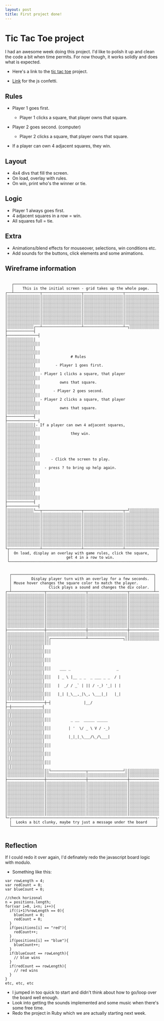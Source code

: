 ```yaml
---
layout: post
title: First project done!
---
```


# Tic Tac Toe project

I had an awesome week doing this project. I'd like to polish it up and clean the code a bit when time permits. For now though, it works solidly and does what is expected.

- Here's a link to the [tic tac toe](http://joelbrewster.com/tictactoe/) project.

- [Link](http://codepen.io/Event_Horizon/pen/wBKVQN) for the js confetti.


## Rules
- Player 1 goes first.
    - Player 1 clicks a square, that player owns that square.
- Player 2 goes second. (computer)
    - Player 2 clicks a square, that player owns that square.

- If a player can own 4 adjacent squares, they win.


## Layout
- 4x4 divs that fill the screen.
- On load, overlay with rules.
- On win, print who's the winner or tie.

## Logic
- Player 1 always goes first.
- 4 adjacent squares in a row = win.
- All squares full = tie.

## Extra
- Animations/blend effects for mouseover, selections, win conditions etc.
- Add sounds for the buttons, click elements and some animations.


## Wireframe information

```

   ┌─────────────────────────────────────────────────────────────────┐
   │    This is the initial screen - grid takes up the whole page.   │
┌──┴────────────┬──────────────────┬──────────────────┬──────────────┴─┐
│░░░░░░░░░░░░░░░│░░░░░░░░░░░░░░░░░░│░░░░░░░░░░░░░░░░░░│░░░░░░░░░░░░░░░░│
│░░░░░░░░░░░░░░░│░░░░░░░░░░░░░░░░░░│░░░░░░░░░░░░░░░░░░│░░░░░░░░░░░░░░░░│
│░░░░░░░░░░░░░░░│░░░░░░░░░░░░░░░░░░│░░░░░░░░░░░░░░░░░░│░░░░░░░░░░░░░░░░│
│░░░░░░░░░░░░░░░│░░░░░░░░░░░░░░░░░░│░░░░░░░░░░░░░░░░░░│░░░░░░░░░░░░░░░░│
│░░░░░░░░░░░░░░░│░░░░░░░░░░░░░░░░░░│░░░░░░░░░░░░░░░░░░│░░░░░░░░░░░░░░░░│
│░░░░░░░░░░░░░░░│░░░░░░░░░░░░░░░░░░│░░░░░░░░░░░░░░░░░░│░░░░░░░░░░░░░░░░│
│░░░░░░░░░░░░░░░│░░░░░░░░░░░░░░░░░░│░░░░░░░░░░░░░░░░░░│░░░░░░░░░░░░░░░░│
│░░░░░░░░░░░░┌──┴──────────────────┴──────────────────┴─┐░░░░░░░░░░░░░░│
├────────────┤                                          ├──────────────┤
│░░░░░░░░░░░░│                                          │░░░░░░░░░░░░░░│
│░░░░░░░░░░░░│                                          │░░░░░░░░░░░░░░│
│░░░░░░░░░░░░│                # Rules                   │░░░░░░░░░░░░░░│
│░░░░░░░░░░░░│         - Player 1 goes first.           │░░░░░░░░░░░░░░│
│░░░░░░░░░░░░│  - Player 1 clicks a square, that player │░░░░░░░░░░░░░░│
│░░░░░░░░░░░░│           owns that square.              │░░░░░░░░░░░░░░│
│░░░░░░░░░░░░│        - Player 2 goes second.           │░░░░░░░░░░░░░░│
│░░░░░░░░░░░░│  - Player 2 clicks a square, that player │░░░░░░░░░░░░░░│
│░░░░░░░░░░░░│           owns that square.              │░░░░░░░░░░░░░░│
├────────────┤                                          ├──────────────┤
│░░░░░░░░░░░░│- If a player can own 4 adjacent squares, │░░░░░░░░░░░░░░│
│░░░░░░░░░░░░│                they win.                 │░░░░░░░░░░░░░░│
│░░░░░░░░░░░░│                                          │░░░░░░░░░░░░░░│
│░░░░░░░░░░░░│                                          │░░░░░░░░░░░░░░│
│░░░░░░░░░░░░│       - Click the screen to play.        │░░░░░░░░░░░░░░│
│░░░░░░░░░░░░│    - press ? to bring up help again.     │░░░░░░░░░░░░░░│
│░░░░░░░░░░░░│                                          │░░░░░░░░░░░░░░│
│░░░░░░░░░░░░│                                          │░░░░░░░░░░░░░░│
│░░░░░░░░░░░░│                                          │░░░░░░░░░░░░░░│
├────────────┤                                          ├──────────────┤
│░░░░░░░░░░░░└──┬──────────────────┬──────────────────┬─┘░░░░░░░░░░░░░░│
│░░░░░░░░░░░░░░░│░░░░░░░░░░░░░░░░░░│░░░░░░░░░░░░░░░░░░│░░░░░░░░░░░░░░░░│
│░░░░░░░░░░░░░░░│░░░░░░░░░░░░░░░░░░│░░░░░░░░░░░░░░░░░░│░░░░░░░░░░░░░░░░│
│░░░░░░░░░░░░░░░│░░░░░░░░░░░░░░░░░░│░░░░░░░░░░░░░░░░░░│░░░░░░░░░░░░░░░░│
│░░░░░░░░░░░░░░░│░░░░░░░░░░░░░░░░░░│░░░░░░░░░░░░░░░░░░│░░░░░░░░░░░░░░░░│
│░░░░░░░░░░░░░░░│░░░░░░░░░░░░░░░░░░│░░░░░░░░░░░░░░░░░░│░░░░░░░░░░░░░░░░│
│░░░░░░░░░░░░░░░│░░░░░░░░░░░░░░░░░░│░░░░░░░░░░░░░░░░░░│░░░░░░░░░░░░░░░░│
│░░░░░░░░░░░░░░░│░░░░░░░░░░░░░░░░░░│░░░░░░░░░░░░░░░░░░│░░░░░░░░░░░░░░░░│
│░░░░░░░░░░░░░░░│░░░░░░░░░░░░░░░░░░│░░░░░░░░░░░░░░░░░░│░░░░░░░░░░░░░░░░│
└┬──────────────┴──────────────────┴──────────────────┴──────────────┬─┘
 │  On load, display an overlay with game rules, click the square,   │
 │                          get 4 in a row to win.                   │
 └───────────────────────────────────────────────────────────────────┘


  ┌─────────────────────────────────────────────────────────────────┐
  │         Display player turn with an overlay for a few seconds.  │
  │ Mouse hover changes the square color to match the player.       │
  │                 Click plays a sound and changes the div color.  │
┌─┴───────────────┬──────────────────┬──────────────────┬───────────┴──┐
│░░░░░░░░░░░░░░░░░│░░░░░░░░░░░░░░░░░░│░░░░░░░░░░░░░░░░░░│░░░░░░░░░░░░░░│
│░░░░░░░░░░░░░░░░░│░░░░░░░░░░░░░░░░░░│░░░░░░░░░░░░░░░░░░│░░░░░░░░░░░░░░│
│░░░░░░░░░░░░░░░░░│░░░░░░░░░░░░░░░░░░│░░░░░░░░░░░░░░░░░░│░░░░░░░░░░░░░░│
│░░░░░░░░░░░░░░░░░│░░░░░░░░░░░░░░░░░░│░░░░░░░░░░░░░░░░░░│░░░░░░░░░░░░░░│
│░░░░░░░░░░░░░░░░░│░░░░░░░░░░░░░░░░░░│░░░░░░░░░░░░░░░░░░│░░░░░░░░░░░░░░│
│░░░░░░░░░░░░░░░░░│░░░░░░░░░░░░░░░░░░│░░░░░░░░░░░░░░░░░░│░░░░░░░░░░░░░░│
│░░░░░░░░░░░░░░░░░│░░░░░░░░░░░░░░░░░░│░░░░░░░░░░░░░░░░░░│░░░░░░░░░░░░░░│
│░░░░░░░░░░░░░░░░░│░░░░░░░░░░░░░░░░░░│░░░░░░░░░░░░░░░░░░│░░░░░░░░░░░░░░│
├─────────────────┼──────────────────┼──────────────────┼──────────────┤
│░░░░░░░░░░░░░░░░░│░░░░░░░░░░░░░░░░░░│░░░░░░░░░░░░░░░░░░│░░░░░░░░░░░░░░│
│░░░░░░░░░░░░░░░░░│░┌────────────────┴────────────────┐░│░░░░░░░░░░░░░░│
│░░░░░░░░░░░░░░░░░│░│                                 │░│░░░░░░░░░░░░░░│
│░░░░░░░░░░░░░░░░░│░│                                 │░│░░░░░░░░░░░░░░│
│░░░░░░░░░░░░░░░░░│░│                                 │░│░░░░░░░░░░░░░░│
│░░░░░░░░░░░░░░░░░│░│    ___ _                     _  │░│░░░░░░░░░░░░░░│
│░░░░░░░░░░░░░░░░░│░│   | _ \ |__ _ _  _ ___ _ _  / | │░│░░░░░░░░░░░░░░│
│░░░░░░░░░░░░░░░░░│░│   |  _/ / _` | || / -_) '_| | | │░│░░░░░░░░░░░░░░│
│░░░░░░░░░░░░░░░░░│░│   |_| |_\__,_|\_, \___|_|   |_| │░│░░░░░░░░░░░░░░│
├─────────────────┼─┤               |__/              ├─┼──────────────┤
│░░░░░░░░░░░░░░░░░│░│                                 │░│░░░░░░░░░░░░░░│
│░░░░░░░░░░░░░░░░░│░│         _ __  _____ _____       │░│░░░░░░░░░░░░░░│
│░░░░░░░░░░░░░░░░░│░│        | '  \/ _ \ V / -_)      │░│░░░░░░░░░░░░░░│
│░░░░░░░░░░░░░░░░░│░│        |_|_|_\___/\_/\___|      │░│░░░░░░░░░░░░░░│
│░░░░░░░░░░░░░░░░░│░│                                 │░│░░░░░░░░░░░░░░│
│░░░░░░░░░░░░░░░░░│░│                                 │░│░░░░░░░░░░░░░░│
│░░░░░░░░░░░░░░░░░│░│                                 │░│░░░░░░░░░░░░░░│
│░░░░░░░░░░░░░░░░░│░└────────────────┬────────────────┘░│░░░░░░░░░░░░░░│
│░░░░░░░░░░░░░░░░░│░░░░░░░░░░░░░░░░░░│░░░░░░░░░░░░░░░░░░│░░░░░░░░░░░░░░│
├─────────────────┼──────────────────┼──────────────────┼──────────────┤
│░░░░░░░░░░░░░░░░░│░░░░░░░░░░░░░░░░░░│░░░░░░░░░░░░░░░░░░│░░░░░░░░░░░░░░│
│░░░░░░░░░░░░░░░░░│░░░░░░░░░░░░░░░░░░│░░░░░░░░░░░░░░░░░░│░░░░░░░░░░░░░░│
│░░░░░░░░░░░░░░░░░│░░░░░░░░░░░░░░░░░░│░░░░░░░░░░░░░░░░░░│░░░░░░░░░░░░░░│
│░░░░░░░░░░░░░░░░░│░░░░░░░░░░░░░░░░░░│░░░░░░░░░░░░░░░░░░│░░░░░░░░░░░░░░│
│░░░░░░░░░░░░░░░░░│░░░░░░░░░░░░░░░░░░│░░░░░░░░░░░░░░░░░░│░░░░░░░░░░░░░░│
│░░░░░░░░░░░░░░░░░│░░░░░░░░░░░░░░░░░░│░░░░░░░░░░░░░░░░░░│░░░░░░░░░░░░░░│
│░░░░░░░░░░░░░░░░░│░░░░░░░░░░░░░░░░░░│░░░░░░░░░░░░░░░░░░│░░░░░░░░░░░░░░│
│░░░░░░░░░░░░░░░░░│░░░░░░░░░░░░░░░░░░│░░░░░░░░░░░░░░░░░░│░░░░░░░░░░░░░░│
└─┌──────────────────────────────────────────────────────────────────┐─┘
  |  Looks a bit clunky, maybe try just a message under the board    |
  └──────────────────────────────────────────────────────────────────┘


```

## Reflection
If I could redo it over again, I'd definately redo the javascript board logic with modulo.

- Something like this:

```
var rowLength = 4;
var redCount = 0;
var blueCount = 0;

//check horizonal
n = positions.length;
for(var i=0, i<n; i++){
  if((i+1)%rowLength == 0){
    blueCount = 0;
    redCount = 0;
  }
  if(positions[i] == "red"){
    redCount++;
  }
  if(positions[i] == "blue"){
    blueCount++;
  }
  if(blueCount == rowLength){
    // blue wins
  }
  if(redCount == rowLength){
    // red wins
  }
}
etc, etc, etc
```

- I jumped in too quick to start and didn't think about how to go/loop over the board well enough.
- Look into getting the sounds implemented and some music when there's some free time.
- Redo the project in Ruby which we are actually starting next week.

